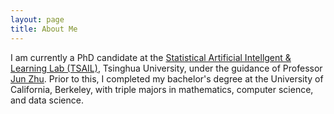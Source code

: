 ```yaml
---
layout: page
title: About Me
---
```


I am currently a PhD candidate at the [Statistical Artificial Intellgent & Learning Lab (TSAIL)](https://ml.cs.tsinghua.edu.cn/), Tsinghua University, under the guidance of Professor  [Jun Zhu](https://ml.cs.tsinghua.edu.cn/~jun/index.shtml). Prior to this, I completed my bachelor's degree at the University of California, Berkeley, with triple majors in mathematics, computer science, and data science.
